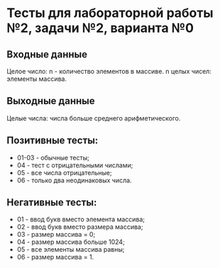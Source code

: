 # Тесты для лабораторной работы №2, задачи №2, варианта №0

## Входные данные
Целое число: n - количество элементов в массиве.
n целых чисел: элементы массива.

## Выходные данные
Целые числа: числа больше среднего арифметического.

## Позитивные тесты:
 - 01-03 - обычные тесты;
 - 04 - тест с отрицательными числами;
 - 05 - все числа отрицательные;
 - 06 - только два неодинаковых числа.

## Негативные тесты:
 - 01 - ввод букв вместо элемента массива;
 - 02 - ввод букв вместо размера массива;
 - 03 - размер массива = 0;
 - 04 - размер массива больше 1024;
 - 05 - все элементы массива равны;
 - 06 - размер массива = 1.

 